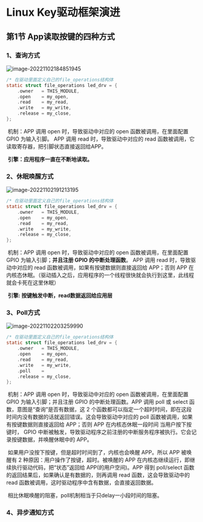 # Linux Key驱动框架演进

## 第1节 App读取按键的四种方式

### 1、查询方式

![image-20221102184851945](https://pic-1304959529.cos.ap-guangzhou.myqcloud.com/DB/image-20221102184851945.png)

```C
/* 在驱动里面定义自己的file_operations结构体                                              */
static struct file_operations led_drv = {
	.owner	 = THIS_MODULE,
	.open    = my_open,
	.read    = my_read,
	.write   = my_write,
	.release = my_close,
};
```

​		机制：APP 调用 open 时，导致驱动中对应的 open 函数被调用，在里面配置 GPIO 为输入引脚。 APP 调用 read 时，导致驱动中对应的 read 函数被调用，它读取寄存器，把引脚状态直接返回给APP。

​		**引擎：应用程序一直在不断地读取。**

### 2、休眠唤醒方式

![image-20221102191213195](https://pic-1304959529.cos.ap-guangzhou.myqcloud.com/DB/image-20221102191213195.png)

```C
/* 在驱动里面定义自己的file_operations结构体                                              */
static struct file_operations led_drv = {
	.owner	 = THIS_MODULE,
	.open    = my_open,
	.read    = my_read,
	.write   = my_write,
	.release = my_close,
};
```

​		机制：APP 调用 open 时，导致驱动中对应的 open 函数被调用，在里面配置GPIO 为输入引脚；**并且注册 GPIO 的中断处理函数**。  APP 调用 read 时，导致驱动中对应的 read 函数被调用，如果有按键数据则直接返回给 APP；否则 APP 在内核态休眠。（驱动插入之后，应用程序的一个线程很快就会执行到这里，此线程就会卡死在这里休眠）

​		**引擎: 按键触发中断，read数据返回给应用层**

### 3、Poll方式

![image-20221102203259990](https://pic-1304959529.cos.ap-guangzhou.myqcloud.com/DB/image-20221102203259990.png)

```C
/* 在驱动里面定义自己的file_operations结构体                                              */
static struct file_operations led_drv = {
	.owner	 = THIS_MODULE,
	.open    = my_open,
	.read    = my_read,
	.write   = my_write,
    .poll    = 
	.release = my_close,
};
```

​		机制：APP 调用 open 时，导致驱动中对应的 open 函数被调用，在里面配置GPIO 为输入引脚；并且注册 GPIO 的中断处理函数。APP 调用 poll 或 select 函数，意图是“查询”是否有数据，这 2 个函数都可以指定一个超时时间，即在这段时间内没有数据的话就返回错误。这会导致驱动中对应的 poll 函数被调用，如果有按键数据则直接返回给 APP；否则 APP 在内核态休眠一段时间   当用户按下按键时， GPIO 中断被触发，导致驱动程序之前注册的中断服务程序被执行。它会记录按键数据，并唤醒休眠中的 APP。

​		如果用户没按下按键，但是超时时间到了，内核也会唤醒 APP。所以 APP 被唤醒有 2 种原因：用户操作了按键，超时。被唤醒的 APP 在内核态继续运行，即继续执行驱动代码，把“状态”返回给 APP(的用户空间)。APP 得到 poll/select 函数的返回结果后，如果确认是有数据的，则再调用 read 函数，这会导致驱动中的 read 函数被调用，这时驱动程序中含有数据，会直接返回数据。  

​		相比休眠唤醒的阻塞，poll机制相当于只delay一小段时间的阻塞。

### 4、异步通知方式

​		



